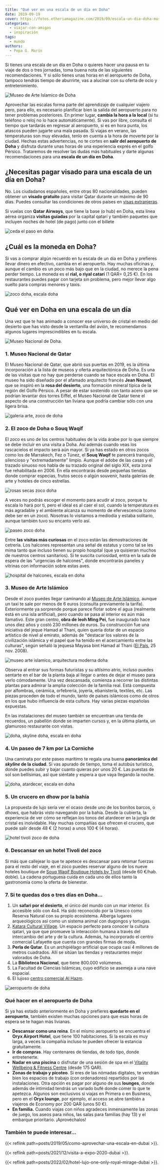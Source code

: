 ```yaml
---
title: "Qué ver en una escala de un día en Doha"
date: 2019-09-19
cover: https://fotos.etheriamagazine.com/2019/09/escala-un-dia-doha-museo-arte.jpg
categories: 
  - viajar-con-amigas
  - inspiración
tags: 
  - mundo
authors: 
  - Pepa G. Marín
---
```


Si tienes una escala de un día en Doha o quieres hacer una pausa en tu viaje de dos o tres jornadas, toma buena nota de las siguientes recomendaciones. Y si sólo tienes unas horas en el aeropuerto de Doha, tampoco tendrás tiempo de aburrirte, vas a alucinar con su oferta de ocio y entretenimiento.

![Museo de Arte Islamico de Doha](https://fotos.etheriamagazine.com/2019/09/escala-doha-museo-arte-islamico.jpg "Museo de Arte Islámico de Doha. © Pepa Gª")

Aprovechar las escalas forma parte del aprendizaje de cualquier viajero pero, para ello, 
es necesario planificar bien la salida del aeropuerto para no tener problemas 
posteriores. En primer lugar, **cambia la hora a la local** (si tu teléfono o reloj no 
lo hace automáticamente). Si vas por libre, consulta el tiempo que tardarás en regresar 
al aeropuerto, si es en hora punta, los atascos pueden jugarte una mala pasada. Si 
viajas en verano, las temperaturas son muy elevadas, tenlo en cuenta a la hora de 
moverte por la ciudad. Hechas estas advertencias, no te cortes en **salir del aeropuerto 
de Doha** y disfruta durante unas horas de una experiencia exprés en el golfo Pérsico. 
Trataremos de resolver las dudas más habituales y darte algunas recomendaciones para una 
**escala de un día en Doha**. 

## ¿Necesitas pagar visado para una escala de un día en Doha?

No. Los ciudadanos españoles, entre otras 80 nacionalidades, pueden obtener un **visado 
gratuito** para visitar Qatar durante un máximo de 90 días. Puedes consultar las 
condiciones de otros países en [visas 
extranjeras](https://www.qatarairways.com/en/visa-free-arrival.html). 

Si vuelas con **Qatar Airways**, que tiene la base (o hub) en Doha, esta línea aérea 
organiza **visitas guiadas** por la capital qatarí y también paquetes que incluyen 
noches de hotel (de pago) junto con el billete 

![ceda el paso en doha](https://fotos.etheriamagazine.com/2019/09/escala-doha-trafico.jpg "Curiosidad: señales de tráfico en Doha. © Pepa Gª")

## ¿Cuál es la moneda en Doha?

Si vas a comprar algún recuerdo en tu escala de un día en Doha y prefieres llevar dinero 
en efectivo, cambia en el aeropuerto. Hay muchas oficinas y, aunque el cambio es un poco 
más bajo que en la ciudad, no merece la pena perder tiempo. La moneda es el **rial, o 
riyal catarí** (1 QAR= 0,25 €). En los restaurantes puedes pagar con tarjeta sin 
problema, pero mejor llevar algo suelto para compras menores y taxis. 

![zoco doha, escala doha](https://fotos.etheriamagazine.com/2019/09/escala-doha-paseo-zoco.jpg "Zoco de Doha. © Pepa Gª")

## Qué ver en Doha en una escala de un día

Una vez que te has animado a conocer ese universo de cristal en medio del desierto que 
has visto desde la ventanilla del avión, te recomendamos algunos lugares imprescindibles 
en tu escala. 

![Museo Nacional de Doha.](https://fotos.etheriamagazine.com/2019/09/nuevo-museo-nacional-doha-qatar.jpg "Museo Nacional de Doha. © MK Sriram")

### 1\. Museo Nacional de Qatar

El Museo Nacional de Qatar, que abrió sus puertas en 2019, es la última incorporación a 
la lista de museos y oferta arquitectónica de Doha. Es una de las visitas que no hay que 
perderse cuando se hace escala en Doha. El museo ha sido diseñado por el afamado 
arquitecto francés **Jean Nouvel**, que se inspiró en la **rosa del desierto**, una 
formación mineral típica de la región del Golfo Pérsico. A pesar de estar sostenido con 
tanto acero que se podrían levantar dos torres Eiffel, el Museo Nacional de Qatar tiene 
el aspecto de una construcción tan liviana que podría cambiar sólo con una ligera brisa. 

![galeria arte, zoco de doha](https://fotos.etheriamagazine.com/2019/09/escala-doha-galeria-arte.jpg "Galería de arte en el zoco de Doha. © Pepa Gª")

### 2\. El zoco de Doha o Souq Waqif

El zoco es uno de los centros habituales de la vida árabe por lo que siempre se debe 
incluir en una visita a Doha. Así además cuando veas los rascacielos el impacto será aún 
mayor. Si ya has estado en otros zocos como los de Marrakech, Fez o Túnez, el **Souq 
Waqif** te parecerá tranquilo, silencioso y "extremadamente" limpio. Aunque el adobe de 
las casas y el trazado sinuoso nos habla de su trazado original del siglo XIX, esta zona 
fue rehabilitada en 2006. En ella encontrarás desde pequeñas tiendas donde comprar 
especias, frutos secos o algún souvenir, hasta galerías de arte y hoteles de cinco 
estrellas. 

![rosas secas zoco doha](https://fotos.etheriamagazine.com/2019/09/escala-doha-zocos-rosas.jpg "Rosas secas en el zoco. © Pepa Gª")

A veces no podrás escoger el momento para acudir al zoco, porque tu escala lo hará por 
ti, pero el ideal es al caer el sol, cuando la temperatura es más agradable y el 
ambiente alcanza su momento de efervescencia (como debe ser en un zoco). Nosotras lo 
visitamos a mediodía y estaba solitario, aunque también tuvo su encanto verlo así. 

![paseo zoco doha](https://fotos.etheriamagazine.com/2019/09/escala-doha-zoco.jpg "Callejuelas del zoco de Doha. © Pepa Gª.")

Entre **las visitas más curiosas** en el zoco están las demostraciones de cetrería. Los 
halcones representan una señal de estatus y como tal se les mima tanto que incluso 
tienen su propio hospital (que ya quisieran muchos de nuestros centros sanitarios). Si 
te suscita curiosidad, entra en la sala de espera de las "urgencias de halcones", donde 
encontrarás paneles y vitrinas con información sobre estas aves. 

![hospital de halcones, escala en doha](https://fotos.etheriamagazine.com/2019/09/escala-doha-hospital-halcones.jpg "Nervios en el mostrador de 'Urgencias'. © Pepa Gª.")

### 3\. Museo de Arte Islámico

Desde el zoco puedes llegar caminando al [Museo de Arte 
Islámico](http://www.mia.org.qa/en/), aunque un taxi te sale por menos de 6 euros 
(consulta previamente la tarifa). Exteriormente ya sorprende porque parece flotar sobre 
el agua (realmente está en una isla artificial), pero cuando se pasa al interior es aún 
más llamativo. Este gran centro, **obra de Ieoh Ming Pei**, fue inaugurado hace unos 
diez años y costó 230 millones de euros. Su construcción fue una iniciativa del jeque 
Hamad al Thani, quien quería dotar de un espacio artístico de nivel al emirato, además 
de "destacar los valores de la civilización islámica y el papel que ha tenido en el 
acercamiento entre las culturas", según señaló la jequesa Mayasa bint Hamad al Thani 
([El País](https://elpais.com/diario/2008/11/25/cultura/1227567604_850215.html), 25 nov. 
2008). 

![museo arte islamico, arquitectura moderna doha](https://fotos.etheriamagazine.com/2019/09/escala-un-dia-doha-museo-arte.jpg "Futurista interior del Museo de Arte Islámico de Doha. © Pepa Gª.")

Observa al entrar sus formas futuristas y su altísimo atrio, incluso puedes sentarte en 
el bar de la planta baja al llegar o antes de dejar el museo para verlo cómodamente. Una 
vez descansada, comienza a recorrer las distintas plantas para admirar la amplia 
colección de la familia real. Está compuesta por alfombras, cerámica, orfebrería, 
joyería, ebanistería, textiles, etc. Las piezas proceden de todo el mundo, tanto de 
países islámicos como de otros en los que hubo influencia de esta cultura. Hay varias 
piezas españolas expuestas. 

En las instalaciones del museo también se encuentran una tienda de recuerdos, un 
pabellón donde se imparten cursos y, en la última planta, un glamuroso restaurante con 
vistas. 

![doha, skyline doha, escala en doha](https://fotos.etheriamagazine.com/2019/09/doha-escala-panoramica.jpg "Panorámica del skyline de Doha. ©Florian Wehde/ Unsplash")

### 4\. Un paseo de 7 km por La Corniche

Una caminata por este paseo marítimo te regala una buena **panorámica del _skyline_ de 
la ciudad**. Si vas apurado de tiempo, toma el autobús turístico, donde puedes subir y 
bajar cuanto quieras por unos 20 €. Las puestas de sol son bellísimas, así que siéntate 
y espera a que vaya llegando la noche. 

![doha, atardecer, escala en doha](https://fotos.etheriamagazine.com/2019/09/escala-doha-marina-atardecer.jpg "Atardecer sobre la Marina de Doha. ©PB")

### 5\. Un crucero en dhow por la bahía

La propuesta de lujo sería ver el ocaso desde uno de los bonitos barcos, o dhows, que 
habrás visto navegando por la bahía. Desde la cubierta, la experiencia de ver cómo se 
reflejan los tonos del atardecer en la jungla de cristal es inolvidable. Hay muchas 
compañías que ofrecen el crucero, que puede salir desde 48 € (2 horas) a unos 100 € (4 
horas). 

![hotel tivoli zoco de doha](https://fotos.etheriamagazine.com/2019/09/hotel-escala-doha.jpg "Hotel Tivoli situado en el zoco de Doha. © Pepa Gª.")

### 6\. Descansar en un hotel Tivoli del zoco

Si más que callejear lo que te apetece es descansar para retomar fuerzas para el resto 
del viaje, en el zoco puedes reservar alguno de los nueve hoteles boutique de [Souq 
Waqif Boutique Hotels by Tivoli](https://www.tivolihotels.com/en/souq-waqif-doha) (desde 
60 €/hab. doble). La cadena portuguesa cuida en cada uno de ellos tanto la gastronomía 
como la oferta de bienestar. 

### 7\. Si te quedas dos o tres días en Doha...

1. Un **safari por el desierto**, el único del mundo con un mar interior. Es accesible sólo con 4x4. Ha sido reconocido por la Unesco como Reserva Natural con su propio ecosistema. Alberga lugares arqueológicos así como un sistema animal con dugongos y tortugas.
2. [Katara Cultural Village](http://www.katara.net/en). Un espacio perfecto para conocer la cultura qatarí, ya que que promueve la interacción humana a través del intercambio del arte y de la cultura. Además, ha incorporado el centro comercial Lafayette que cuenta con grandes firmas de moda.
3. **Perla de Qatar**. Es un archipiélago artificial que ocupa casi 4 millones de metros cuadrados. Allí se sitúan las tiendas y restaurantes mejor valorados de Doha.
4. La **Biblioteca Nacional**, que tiene 800.000 volúmenes.
5. La Facultad de Ciencias Islámicas, cuyo edificio se asemeja a una nave espacial.
6. El lujoso [centro comercial Al Hazm](https://www.alhazm.com/).

![aeropuerto de doha](https://fotos.etheriamagazine.com/2019/09/aeropuerto-doha.jpg "© Aeropuerto de Doha.")

### Qué hacer en el aeropuerto de Doha

Si ya has estado anteriormente en Doha y prefieres **quedarte en el aeropuerto**, 
también existen muchas opciones para que esas horas de espera se te hagan más livianas. 

- **Descansar como una reina**. En el mismo aeropuerto se encuentra el **Oryx Airport Hotel**, que tiene 100 habitaciones. Si la escala es muy larga, a veces la compañía incluso te pueden ofrecer la estancia gratuitamente.
- **Ir de compras**. Hay centenares de tiendas, de todo tipo, donde entretenerte.
- **Nadar en una piscina** o disfrutar de una sesión de spa en el [Vitality Wellbeing & Fitness Centre](https://dohahamadairport.com/relax/vitality-wellbeing-fitness-centre) (desde 175 QAR).
- **Zonas de trabajo y picoteo**. Si eres de las nómadas digitales, te vendrán bien los espacios de trabajo (con ordenadores) repartidos por las instalaciones. Otra opción es pagar por alguno de sus **lounges**, donde además de intimidad tendrás un variado bufé donde comer lo que te apetezca. Algunos son exclusivos si viajas en Primera o en Business, pero en el **Oryx lounge**, por ejemplo, el acceso se abre también a viajeros de Economy por 200 QAR (unos 50 €).
- **En familia.** Cuando viajas con niños agradeces inmensamente las zonas de juego, los aseos para niños, las salas para familias (hay 13) y el embarque prioritario. ¡Aprovéchalos!

### También te puede interesar...

{{< reflink path=posts/2019/05/como-aprovechar-una-escala-en-dubai >}}. 

{{< reflink path=posts/2021/12/visita-a-expo-2020-dubai >}}. 

{{< reflink path=posts/2022/02/hotel-lujo-one-only-royal-mirage-dubai >}}.
